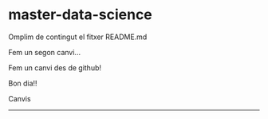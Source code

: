 # master-data-science

Omplim de contingut el fitxer README.md

Fem un segon canvi...

Fem un canvi des de github!

Bon dia!!

Canvis

*********************************************************
